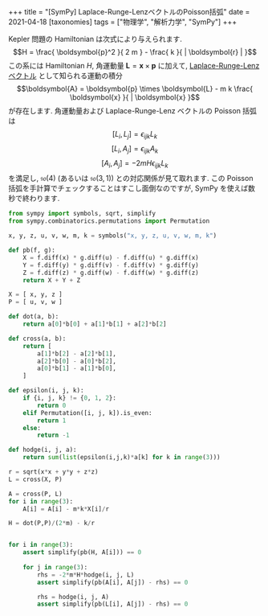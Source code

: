 +++
title = "[SymPy] Laplace-Runge-LenzベクトルのPoisson括弧"
date = 2021-04-18
[taxonomies]
tags = ["物理学", "解析力学", "SymPy"]
+++

Kepler 問題の Hamiltonian は次式により与えられます.
$$H = \frac{ \boldsymbol{p}^2 }{ 2 m } - \frac{ k }{ | \boldsymbol{r} | }$$
この系には Hamiltonian $H$, 角運動量 $\boldsymbol{L} = \boldsymbol{x} \times \boldsymbol{p}$ に加えて,
[Laplace-Runge-Lenz ベクトル](https://ja.wikipedia.org/wiki/%E3%83%AB%E3%83%B3%E3%82%B2%EF%BC%9D%E3%83%AC%E3%83%B3%E3%83%84%E3%83%99%E3%82%AF%E3%83%88%E3%83%AB)
として知られる運動の積分
$$\boldsymbol{A} = \boldsymbol{p} \times \boldsymbol{L} - m k \frac{ \boldsymbol{x} }{ | \boldsymbol{x} }$$
が存在します. 角運動量および Laplace-Runge-Lenz ベクトルの Poisson 括弧は
$$[ L_i, L_j ] = \epsilon_{i j k} L_k$$
$$[ L_i, A_j ] = \epsilon_{i j k} A_k$$
$$[ A_i, A_j ] = - 2 m H \epsilon_{i j k} L_k$$
を満足し, $\mathfrak{so}(4)$ (あるいは $\mathfrak{so} ( 3, 1 )$) との対応関係が見て取れます.
この Poisson 括弧を手計算でチェックすることはすこし面倒なのですが, SymPy を使えば数秒で終わります.


```python
from sympy import symbols, sqrt, simplify
from sympy.combinatorics.permutations import Permutation

x, y, z, u, v, w, m, k = symbols("x, y, z, u, v, w, m, k")

def pb(f, g):
    X = f.diff(x) * g.diff(u) - f.diff(u) * g.diff(x)
    Y = f.diff(y) * g.diff(v) - f.diff(v) * g.diff(y)
    Z = f.diff(z) * g.diff(w) - f.diff(w) * g.diff(z)
    return X + Y + Z

X = [ x, y, z ]
P = [ u, v, w ]

def dot(a, b):
    return a[0]*b[0] + a[1]*b[1] + a[2]*b[2]

def cross(a, b):
    return [
        a[1]*b[2] - a[2]*b[1],
        a[2]*b[0] - a[0]*b[2],
        a[0]*b[1] - a[1]*b[0],
    ]

def epsilon(i, j, k):
    if {i, j, k} != {0, 1, 2}:
        return 0
    elif Permutation([i, j, k]).is_even:
        return 1
    else:
        return -1

def hodge(i, j, a):
    return sum(list(epsilon(i,j,k)*a[k] for k in range(3)))

r = sqrt(x*x + y*y + z*z)
L = cross(X, P)

A = cross(P, L)
for i in range(3):
    A[i] = A[i] - m*k*X[i]/r

H = dot(P,P)/(2*m) - k/r


for i in range(3):
    assert simplify(pb(H, A[i])) == 0
    
    for j in range(3):
        rhs = -2*m*H*hodge(i, j, L)
        assert simplify(pb(A[i], A[j]) - rhs) == 0

        rhs = hodge(i, j, A)
        assert simplify(pb(L[i], A[j]) - rhs) == 0
```
